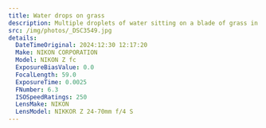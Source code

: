 ```yaml
---
title: Water drops on grass
description: Multiple droplets of water sitting on a blade of grass in the sun
src: /img/photos/_DSC3549.jpg
details:
  DateTimeOriginal: 2024:12:30 12:17:20
  Make: NIKON CORPORATION
  Model: NIKON Z fc
  ExposureBiasValue: 0.0
  FocalLength: 59.0
  ExposureTime: 0.0025
  FNumber: 6.3
  ISOSpeedRatings: 250
  LensMake: NIKON
  LensModel: NIKKOR Z 24-70mm f/4 S
---
```

